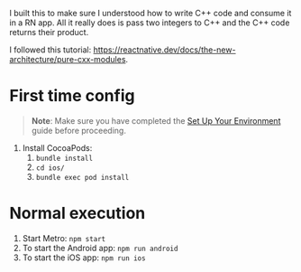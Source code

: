 I built this to make sure I understood how to write C++ code and consume it in a RN app. All it really does is pass two integers to C++ and the C++ code returns their product.

I followed this tutorial: https://reactnative.dev/docs/the-new-architecture/pure-cxx-modules.

# First time config
> **Note**: Make sure you have completed the [Set Up Your Environment](https://reactnative.dev/docs/set-up-your-environment) guide before proceeding.
1. Install CocoaPods:
    1. `bundle install`
    1. `cd ios/`
    1. `bundle exec pod install`

# Normal execution
1. Start Metro: `npm start`
1. To start the Android app: `npm run android`
1. To start the iOS app: `npm run ios`
